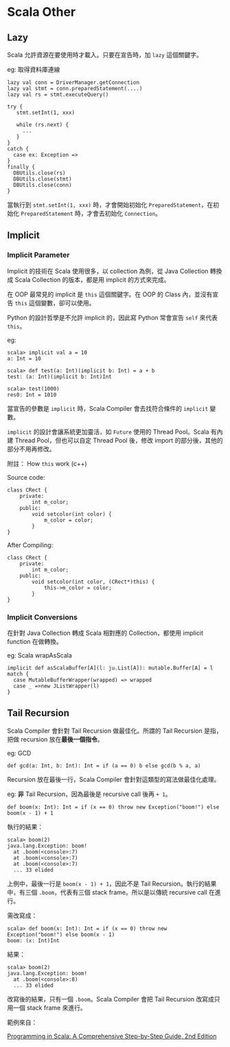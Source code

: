 # Scala Other

## Lazy

Scala 允許資源在要使用時才載入。只要在宣告時，加 `lazy` 這個關鍵字。

eg: 取得資料庫連線

```
lazy val conn = DriverManager.getConnection
lazy val stmt = conn.preparedStatement(....)
lazy val rs = stmt.executeQuery()

try {
   stmt.setInt(1, xxx)
   
   while (rs.next) {
     ...
   }
}
catch {
  case ex: Exception =>
}
finally {
  DBUtils.close(rs)
  DBUtils.close(stmt)
  DBUtils.close(conn)
}
```

當執行到 `stmt.setInt(1, xxx)` 時，才會開始初始化 `PreparedStatement`，在初始化 `PreparedStatement` 時，才會去初始化 `Connection`。

## Implicit

### Implicit Parameter
Implicit 的技術在 Scala 使用很多，以 collection 為例，從 Java Collection 轉換成 Scala Collection 的版本，都是用 implicit 的方式來完成。

在 OOP 最常見的 implicit 是 `this` 這個關鍵字。在 OOP 的 Class 內，並沒有宣告 `this` 這個變數，卻可以使用。

Python 的設計哲學是不允許 implicit 的，因此寫 Python 常會宣告 `self` 來代表 `this`。

eg:

```
scala> implicit val a = 10
a: Int = 10

scala> def test(a: Int)(implicit b: Int) = a + b
test: (a: Int)(implicit b: Int)Int

scala> test(1000)
res0: Int = 1010
```

當宣告的參數是 `implicit` 時，Scala Compiler 會去找符合條件的 `implicit` 變數。

`implicit` 的設計會讓系統更加靈活，如 `Future` 使用的 Thread Pool。Scala 有內建 Thread Pool，但也可以自定 Thread Pool 後，修改 import 的部分後，其他的部分不用再修改。

附註： How `this` work (c++)

Source code: 

```
class CRect {	private: 		int m_color;	public: 		void setcolor(int color) {			m_color = color;		}}
```

After Compiling:

```
class CRect {	private: 		int m_color;	public: 		void setcolor(int color, (CRect*)this) {			this->m_color = color;		}}
```

### Implicit Conversions

在針對 Java Collection 轉成 Scala 相對應的 Collection，都使用 implicit function 在做轉換。

eg: Scala wrapAsScala

```
implicit def asScalaBuffer[A](l: ju.List[A]): mutable.Buffer[A] = l match {
  case MutableBufferWrapper(wrapped) => wrapped
  case _ =>new JListWrapper(l)
}
```

## Tail Recursion

Scala Compiler 會針對 Tail Recursion 做最佳化。所謂的 Tail Recursion 是指，把做 recursion 放在**最後一個指令**。

eg: GCD

```
def gcd(a: Int, b: Int): Int = if (a == 0) b else gcd(b % a, a)
```

Recursion 放在最後一行，Scala Compiler 會針對這類型的寫法做最佳化處理。

eg: **非** Tail Recursion，因為最後是 recursive call 後再 `+ 1`。

```
def boom(x: Int): Int = if (x == 0) throw new Exception("boom!") else boom(x - 1) + 1
```

執行的結果：

```
scala> boom(2)
java.lang.Exception: boom!
  at .boom(<console>:7)
  at .boom(<console>:7)
  at .boom(<console>:7)
  ... 33 elided
```

上例中，最後一行是 `boom(x - 1) + 1`，因此不是 Tail Recursion。執行的結果中，有三個 `.boom`，代表有三個 stack frame。所以是以傳統 recursive call 在進行。

需改寫成：

```
scala> def boom(x: Int): Int = if (x == 0) throw new Exception("boom!") else boom(x - 1)
boom: (x: Int)Int
```

結果：

```
scala> boom(2)
java.lang.Exception: boom!
  at .boom(<console>:8)
  ... 33 elided
```

改寫後的結果，只有一個 `.boom`。Scala Compiler 會把 Tail Recursion 改寫成只用一個 stack frame 來進行。

範例來自：

[Programming in Scala: A Comprehensive Step-by-Step Guide, 2nd Edition](http://www.amazon.com/Programming-Scala-Comprehensive-Step-Step/dp/0981531644)